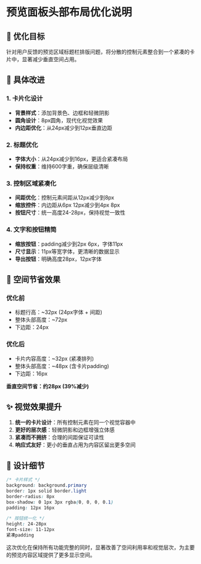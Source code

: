 # 预览面板头部布局优化说明

## 🎯 优化目标

针对用户反馈的预览区域标题栏排版问题，将分散的控制元素整合到一个紧凑的卡片中，显著减少垂直空间占用。

## 🔧 具体改进

### 1. 卡片化设计
- **背景样式**：添加背景色、边框和轻微阴影
- **圆角设计**：8px圆角，现代化视觉效果
- **内边距优化**：从24px减少到12px垂直边距

### 2. 标题优化
- **字体大小**：从24px减少到16px，更适合紧凑布局
- **保持权重**：维持600字重，确保层级清晰

### 3. 控制区域紧凑化
- **间距优化**：控制元素间距从12px减少到8px
- **缩放控件**：内边距从6px 12px减少到4px 8px
- **按钮尺寸**：统一高度24-28px，保持视觉一致性

### 4. 文字和按钮精简
- **缩放按钮**：padding减少到2px 6px，字体11px
- **尺寸显示**：11px等宽字体，更清晰的数据显示
- **导出按钮**：明确高度28px，12px字体

## 📏 空间节省效果

### 优化前
- 标题行高：~32px (24px字体 + 间距)
- 整体头部高度：~72px
- 下边距：24px

### 优化后  
- 卡片内容高度：~32px (紧凑排列)
- 整体头部高度：~48px (含卡片padding)
- 下边距：16px

**垂直空间节省：约28px (39%减少)**

## ✨ 视觉效果提升

1. **统一的卡片设计**：所有控制元素在同一个视觉容器中
2. **更好的层次感**：轻微阴影和边框增强立体感
3. **紧凑而不拥挤**：合理的间距保证可读性
4. **响应式友好**：更小的垂直占用为内容区留出更多空间

## 🎨 设计细节

```css
/* 卡片样式 */
background: background.primary
border: 1px solid border.light  
border-radius: 8px
box-shadow: 0 1px 3px rgba(0, 0, 0, 0.1)
padding: 12px 16px

/* 按钮统一化 */
height: 24-28px
font-size: 11-12px
紧凑padding
```

这次优化在保持所有功能完整的同时，显著改善了空间利用率和视觉层次，为主要的预览内容区域提供了更多显示空间。
